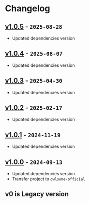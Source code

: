 # Changelog

## [v1.0.5] - `2025-08-28`

- Updated dependencies version

## [v1.0.4] - `2025-08-07`

- Updated dependencies version

## [v1.0.3] - `2025-04-30`

- Updated dependencies version

## [v1.0.2] - `2025-02-17`

- Updated dependencies version

## [v1.0.1] - `2024-11-19`

- Updated dependencies version

## [v1.0.0] - `2024-09-13`

- Updated dependencies version
- Transfer project to `owlsome-official`

## v0 is Legacy version
[v1.0.5]: https://github.com/owlsome-official/cipherPayload/releases/tag/v1.0.5
[v1.0.4]: https://github.com/owlsome-official/cipherPayload/releases/tag/v1.0.4
[v1.0.3]: https://github.com/owlsome-official/cipherPayload/releases/tag/v1.0.3
[v1.0.2]: https://github.com/owlsome-official/cipherPayload/releases/tag/v1.0.2
[v1.0.1]: https://github.com/owlsome-official/cipherPayload/releases/tag/v1.0.1
[v1.0.0]: https://github.com/owlsome-official/cipherPayload/releases/tag/v1.0.0
